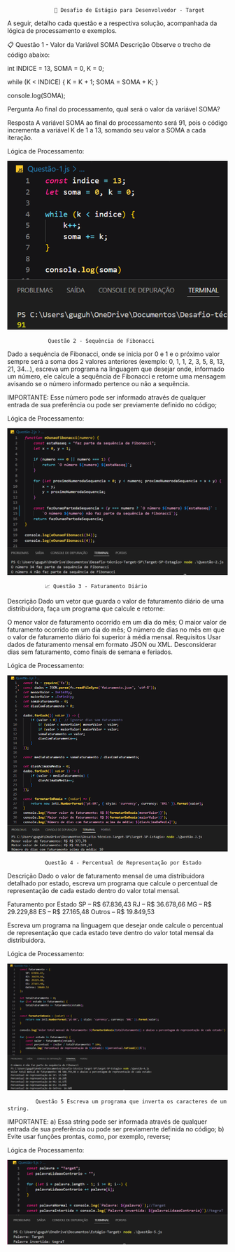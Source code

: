                    🚀 Desafio de Estágio para Desenvolvedor - Target

A seguir, detalho cada questão e a respectiva solução, acompanhada da lógica de processamento e exemplos.

📋 Questão 1 - Valor da Variável SOMA
Descrição
Observe o trecho de código abaixo:

int INDICE = 13, SOMA = 0, K = 0;

while (K < INDICE) {
    K = K + 1;
    SOMA = SOMA + K;
}

console.log(SOMA);

Pergunta
Ao final do processamento, qual será o valor da variável SOMA?

Resposta
A variável SOMA ao final do processamento será 91, pois o código incrementa a variável K de 1 a 13, somando seu valor a SOMA a cada iteração.

Lógica de Processamento:

![alt text](Q-1.png)

                 Questão 2 - Sequência de Fibonacci
Dado a sequência de Fibonacci, onde se inicia por 0 e 1 e o próximo valor sempre será a soma dos 2 valores anteriores (exemplo: 0, 1, 1, 2, 3, 5, 8, 13, 21, 34...), escreva um programa na linguagem que desejar onde, informado um número, ele calcule a sequência de Fibonacci e retorne uma mensagem avisando se o número informado pertence ou não a sequência.

IMPORTANTE: Esse número pode ser informado através de qualquer entrada de sua preferência ou pode ser previamente definido no código;

Lógica de Processamento:

![alt text](Q-2.png)
 
                📈 Questão 3 - Faturamento Diário
Descrição
Dado um vetor que guarda o valor de faturamento diário de uma distribuidora, faça um programa que calcule e retorne:

O menor valor de faturamento ocorrido em um dia do mês;
O maior valor de faturamento ocorrido em um dia do mês;
O número de dias no mês em que o valor de faturamento diário foi superior à média mensal.
Requisitos
Usar dados de faturamento mensal em formato JSON ou XML.
Desconsiderar dias sem faturamento, como finais de semana e feriados.


Lógica de Processamento:

![alt text](Q-3.png)		  
			  

                Questão 4 - Percentual de Representação por Estado
Descrição
Dado o valor de faturamento mensal de uma distribuidora detalhado por estado, escreva um programa que calcule o percentual de representação de cada estado dentro do valor total mensal.

Faturamento por Estado
SP – R$ 67.836,43
RJ – R$ 36.678,66
MG – R$ 29.229,88
ES – R$ 27.165,48
Outros – R$ 19.849,53
			  
Escreva um programa na linguagem que desejar onde calcule o percentual de representação que cada estado teve dentro do valor total mensal da distribuidora. 

Lógica de Processamento:

![alt text](Q-4.png)

             Questão 5 Escreva um programa que inverta os caracteres de um string.
IMPORTANTE:
a) Essa string pode ser informada através de qualquer entrada de sua preferência ou pode ser previamente definida no código;
b) Evite usar funções prontas, como, por exemplo, reverse;

Lógica de Processamento:

![alt text](Q-5.png)
